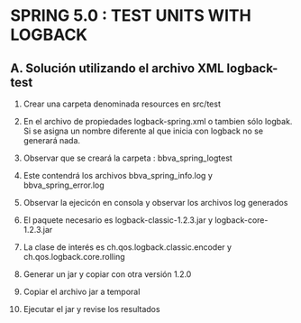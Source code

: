 # SPRING 5.0 : TEST UNITS WITH LOGBACK #

## A. Solución utilizando el archivo XML logback-test ##

1. Crear una carpeta denominada resources en src/test

2. En el archivo de propiedades logback-spring.xml o tambien sólo logbak. Si se asigna un nombre diferente al que inicia con logback no se generará nada.

2. Observar que se creará la carpeta : bbva_spring_logtest

3. Este contendrá los archivos bbva_spring_info.log y bbva_spring_error.log

4. Observar la ejecicón en consola y observar los archivos log generados

5. El paquete necesario es logback-classic-1.2.3.jar y logback-core-1.2.3.jar

6. La clase de interés es ch.qos.logback.classic.encoder y ch.qos.logback.core.rolling

7. Generar un jar y copiar con otra versión 1.2.0

8. Copiar el archivo jar a temporal

9. Ejecutar el jar y revise los resultados


